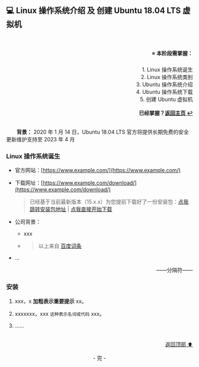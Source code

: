 <a name="head"></a>
## 💻 Linux 操作系统介绍 及 创建 Ubuntu 18.04 LTS 虚拟机

<br>
<div align=right>
    <h4>⭐ 本阶段需掌握：</h4>
    1. Linux 操作系统诞生<br>
    2. Linux 操作系统类别<br>
    3. Ubuntu 操作系统介绍<br>
    4. Ubuntu 操作系统下载<br>
    5. 创建 Ubuntu 虚拟机<br>
    <br>
    <b>已经掌握？<a href="/README.md">返回主页 ↩</a></b>
</div>
<br>

&emsp;&emsp;**背景：** 2020 年 1 月 14 日，Ubuntu 18.04 LTS 官方将提供长期免费的安全更新维护支持至 2023 年 4 月

### Linux 操作系统诞生

+ 官方网站：[https://www.example.com/](https://www.example.com/)

+ 下载网址：[https://www.example.com/download/](https://www.example.com/download/)

    > 已经基于当前最新版本（15.x.x）为您提前下载好了一份安装包：[点我跳转安装包地址](/files/xxx.exe) | [点我直接开始下载](https://github.com/fmw666/Web-Full-Stacker/raw/master/files/xxx.exe)

+ 公司背景：

    + xxx

    + > 以上来自 [百度词条](https://baike.baidu.com/item/xxx)

+ ...

<div align=right>
    ——分隔符——
</div>

### 安装

1. xxx，x **加粗表示重要提示** xx。

1. xxxxxxx，xxx `这种表示名词或代码` xxx。

1. ......

<br>
<div align=right>
    <a href="#head">返回顶部 ⬆</a>
</div>
<br>

<div align=center>
    - 完 -
</div>
